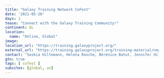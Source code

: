 ```yaml
---
title: "Galaxy Training Network CoFest"
date: '2021-05-20'
days: 1
tease: "Connect with the Galaxy Training Community!"
continent: GL
location:
  name: "Online, Global"
image:
location_url: "https://training.galaxyproject.org/"
external_url: "https://training.galaxyproject.org/training-material/news/2021/03/18/gtn_cofest_may.html"
contact: "Saskia Hiltemann, Helena Rasche, Bérénice Batut, Jennifer Hillman-Jackson, Delphine Lariviere, Anna Syme, Maria Doyle"
gtn: true
tags: [ cofest ]
subsites: [global, us]
---
```

